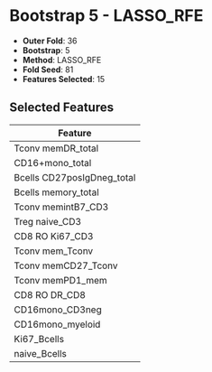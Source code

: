 # Bootstrap 5 - LASSO_RFE

- **Outer Fold**: 36
- **Bootstrap**: 5
- **Method**: LASSO_RFE
- **Fold Seed**: 81
- **Features Selected**: 15

## Selected Features

| Feature |
|---------|
| Tconv memDR_total |
| CD16+mono_total |
| Bcells CD27posIgDneg_total |
| Bcells memory_total |
| Tconv memintB7_CD3 |
| Treg naive_CD3 |
| CD8  RO Ki67_CD3 |
| Tconv mem_Tconv |
| Tconv memCD27_Tconv |
| Tconv memPD1_mem |
| CD8 RO DR_CD8 |
| CD16mono_CD3neg |
| CD16mono_myeloid |
| Ki67_Bcells |
| naive_Bcells |
